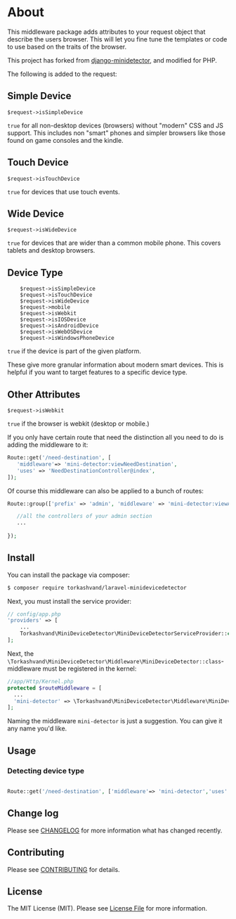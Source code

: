About
=====

This middleware package adds attributes to your request object that describe the users browser. This will let you fine tune the templates or code to use based on the traits of the browser.

This project has forked from [django-minidetector](https://github.com/remohammadi/django-minidetector), and modified for PHP.

The following is added to the request:

Simple Device
-------------
	
	$request->isSimpleDevice

`true` for all non-desktop devices (browsers) without "modern" CSS and JS support. This includes non "smart" phones and simpler browsers like those found on game consoles and the kindle.

Touch Device
------------

	$request->isTouchDevice

`true` for devices that use touch events.

Wide Device
-----------

	$request->isWideDevice

`true` for devices that are wider than a common mobile phone. This covers tablets and desktop browsers.

Device Type
-----------

        $request->isSimpleDevice
        $request->isTouchDevice
        $request->isWideDevice
        $request->mobile
        $request->isWebkit
        $request->isIOSDevice
        $request->isAndroidDevice
        $request->isWebOSDevice
        $request->isWindowsPhoneDevice

`true` if the device is part of the given platform.

These give more granular information about modern smart devices. This is helpful if you want to target features to a specific device type.

Other Attributes
----------------

	$request->isWebkit

`true` if the browser is webkit (desktop or mobile.)

If you only have certain route that need the distinction all you need to do is adding the middleware to it:
```php
Route::get('/need-destination', [
   'middleware'=> 'mini-detector:viewNeedDestination',
   'uses' => 'NeedDestinationController@index',
]);
```

Of course this middleware can also be applied to a bunch of routes:

```php
Route::group(['prefix' => 'admin', 'middleware' => 'mini-detector:viewAdmin'], function() {

   //all the controllers of your admin section
   ...
   
});
```

## Install

You can install the package via composer:
``` bash
$ composer require torkashvand/laravel-minidevicedetector
```

Next, you must install the service provider:

```php
// config/app.php
'providers' => [
    ...
    Torkashvand\MiniDeviceDetector\MiniDeviceDetectorServiceProvider::class,
];
```

Next, the `\Torkashvand\MiniDeviceDetector\Middleware\MiniDeviceDetector::class`-middleware must be registered in the kernel:

```php
//app/Http/Kernel.php
protected $routeMiddleware = [
  ...
  'mini-detector' => \Torkashvand\MiniDeviceDetector\Middleware\MiniDeviceDetector::class,
];
```

Naming the middleware `mini-detector` is just a suggestion. You can give it any name you'd like.

## Usage

### Detecting device type

```php

Route::get('/need-destination', ['middleware'=> 'mini-detector','uses' => 'NeedToDetectController@show']);
```

## Change log

Please see [CHANGELOG](CHANGELOG.md) for more information what has changed recently.

## Contributing

Please see [CONTRIBUTING](CONTRIBUTING.md) for details.


## License

The MIT License (MIT). Please see [License File](LICENSE.md) for more information.

